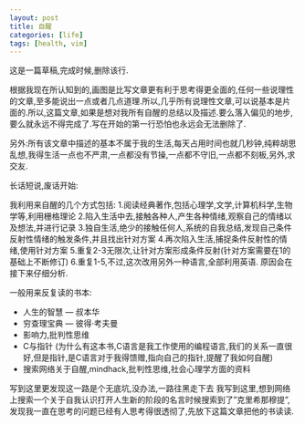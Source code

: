 ```yaml
---
layout: post
title: 自醒
categories: [life]
tags: [health, vim] 
---
```


这是一篇草稿,完成时候,删除该行.

根据我现在所认知到的,画图是比写文章更有利于思考得更全面的,任何一些说理性的文章,至多能说出一点或者几点道理.所以,几乎所有说理性文章,可以说基本是片面的.所以,这篇文章,如果是想对我所有自醒的总结以及描述.要么落入偏见的地步,要么就永远不得完成了.写在开始的第一行恐怕也永远会无法删除了.

另外:所有该文章中描述的基本不属于我的生活,每天占用时间也就几秒钟,纯粹胡思乱想,我得生活一点也不严肃,一点都没有节操,一点都不守旧,一点都不刻板,另外,求交友.

长话短说,废话开始:

我利用来自醒的几个方式包括:
1.阅读经典著作,包括心理学,文学,计算机科学,生物学等,利用栅格理论
2.陷入生活中去,接触各种人,产生各种情绪,观察自己的情绪以及想法,并进行记录
3.独自生活,绝少的接触任何人,系统的自我总结,发现自己条件反射性情绪的触发条件,并且找出针对方案
4.再次陷入生活,捕捉条件反射性的情绪,使用针对方案
5.重复2-3无限次,让针对方案形成条件反射(针对方案需要在1的基础上不断修订)
6.重复1-5,不过,这次改用另外一种语言,全部利用英语. 原因会在接下来仔细分析.


一般用来反复读的书本:
* 人生的智慧 — 叔本华
* 穷查理宝典 — 彼得·考夫曼
* 影响力,批判性思维
* C与指针 (为什么有这本书,C语言是我工作使用的编程语言,我们的关系一直很好,但是指针,是C语言对于我得馈赠,指向自己的指针,提醒了我如何自醒)
* 搜索网络关于自醒,mindhack,批判性思维,社会心理学方面的资料

写到这里更发现这一路是个无底坑,没办法,一路往黑走下去
我写到这里,想到网络上搜索一个关于自我认识打开人生新的阶段的名言时候搜索到了”克里希那穆提”,发现我一直在思考的问题已经有人思考得很透彻了,先放下这篇文章把他的书读读.

##

